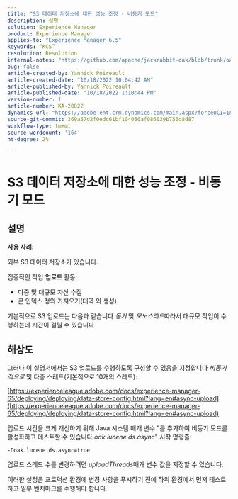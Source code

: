 ```yaml
---
title: "S3 데이터 저장소에 대한 성능 조정 - 비동기 모드"
description: 설명
solution: Experience Manager
product: Experience Manager
applies-to: "Experience Manager 6.5"
keywords: “KCS”
resolution: Resolution
internal-notes: "https://github.com/apache/jackrabbit-oak/blob/trunk/oak-blob-plugins/src/main/java/org/apache/jackrabbit/oak/plugins/blob/AbstractSharedCachingDataStore.java#L250"
bug: false
article-created-by: Yannick Poireault
article-created-date: "10/18/2022 10:04:42 AM"
article-published-by: Yannick Poireault
article-published-date: "10/18/2022 1:10:44 PM"
version-number: 1
article-number: KA-20822
dynamics-url: "https://adobe-ent.crm.dynamics.com/main.aspx?forceUCI=1&pagetype=entityrecord&etn=knowledgearticle&id=9de13f48-cc4e-ed11-bba1-000d3a31576b"
source-git-commit: 369a57d2f0edc61bf104050af086039b756d8d87
workflow-type: tm+mt
source-wordcount: '164'
ht-degree: 2%

---
```


# S3 데이터 저장소에 대한 성능 조정 - 비동기 모드

## 설명


<u><b>사용 사례:</b></u>

외부 S3 데이터 저장소가 있습니다.

집중적인 작업 <b>업로드</b> 활동:

- 다중 및 대규모 자산 수집
- 큰 인덱스 정의 가져오기(대역 외 생성)




기본적으로 S3 업로드는 다음과 같습니다 *동기* 및 *모노스레드*&#x200B;따라서 대규모 작업이 수행하는데 시간이 걸릴 수 있습니다


## 해상도


그러나 이 설명서에서는 S3 업로드를 수행하도록 구성할 수 있음을 지정합니다 *비동기적으로* 및 다중 스레드(기본적으로 10개의 스레드):

[https://experienceleague.adobe.com/docs/experience-manager-65/deploying/deploying/data-store-config.html?lang=en#async-upload](https://experienceleague.adobe.com/docs/experience-manager-65/deploying/deploying/data-store-config.html?lang=en#async-upload)



업로드 시간을 크게 개선하기 위해 Java 시스템 매개 변수 &quot;를 추가하여 비동기 모드를 활성화하고 테스트할 수 있습니다.*oak.lucene.ds.async*&quot; 시작 명령줄:


```
-Doak.lucene.ds.async=true
```


업로드 스레드 수를 변경하려면 *uploadThreads*&#x200B;매개 변수 값을 지정할 수 있습니다.



이러한 설정은 프로덕션 환경에 변경 사항을 푸시하기 전에 하위 환경에서 먼저 테스트하고 일부 벤치마크를 수행해야 합니다.
